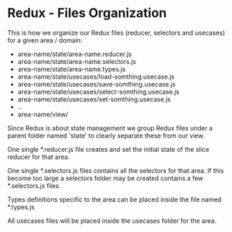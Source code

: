 # Redux - Files Organization

This is how we organize our Redux files (reducer, selectors and usecases) for a given area / domain:

  * area-name/state/area-name.reducer.js
  * area-name/state/area-name.selectors.js
  * area-name/state/area-name.types.js
  * area-name/state/usecases/load-somthing.usecase.js
  * area-name/state/usecases/save-somthing.usecase.js
  * area-name/state/usecases/select-somthing.usecase.js
  * area-name/state/usecases/set-somthing.usecase.js
  * ..
  * area-name/view/


Since Redux is about state management we group Redux files under a parent folder named 'state' to clearly separate these from our view.

One single *.reducer.js file creates and set the initial state of the slice reducer for that area.

One single *.selectors.js files contains all the selectors for that area.
If this become too large a selectors folder may be created contains a few *.selectors.js files.

Types definitions specific to the area can be placed inside the file named *.types.js

All usecases files will be placed inside the usecases folder for the area.